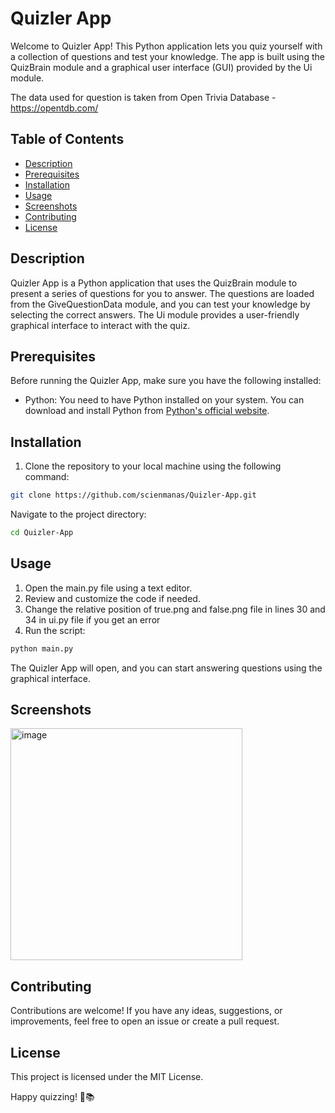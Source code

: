 # Quizler App

Welcome to Quizler App! This Python application lets you quiz yourself with a collection of questions and test your knowledge. The app is built using the QuizBrain module and a graphical user interface (GUI) provided by the Ui module.

The data used for question is taken from Open Trivia Database - https://opentdb.com/

## Table of Contents

- [Description](#description)
- [Prerequisites](#prerequisites)
- [Installation](#installation)
- [Usage](#usage)
- [Screenshots](#screenshots)
- [Contributing](#contributing)
- [License](#license)

## Description

Quizler App is a Python application that uses the QuizBrain module to present a series of questions for you to answer. The questions are loaded from the GiveQuestionData module, and you can test your knowledge by selecting the correct answers. The Ui module provides a user-friendly graphical interface to interact with the quiz.

## Prerequisites

Before running the Quizler App, make sure you have the following installed:

- Python: You need to have Python installed on your system. You can download and install Python from [Python's official website](https://www.python.org/downloads/).

## Installation

1. Clone the repository to your local machine using the following command:

```bash
git clone https://github.com/scienmanas/Quizler-App.git
 ```

Navigate to the project directory:
```bash
cd Quizler-App
```

## Usage
1. Open the main.py file using a text editor.
2. Review and customize the code if needed.
3. Change the relative position of true.png and false.png file in lines 30 and 34 in ui.py file if you get an error
4. Run the script:
```bash
python main.py
```
The Quizler App will open, and you can start answering questions using the graphical interface.

## Screenshots
<img width="371" alt="image" src="https://github.com/scienmanas/Quizler-App/assets/99756067/0054726f-d6d4-4e59-9c28-137379ac0fa7">

## Contributing
Contributions are welcome! If you have any ideas, suggestions, or improvements, feel free to open an issue or create a pull request.

## License
This project is licensed under the MIT License.

Happy quizzing! 🧠📚
